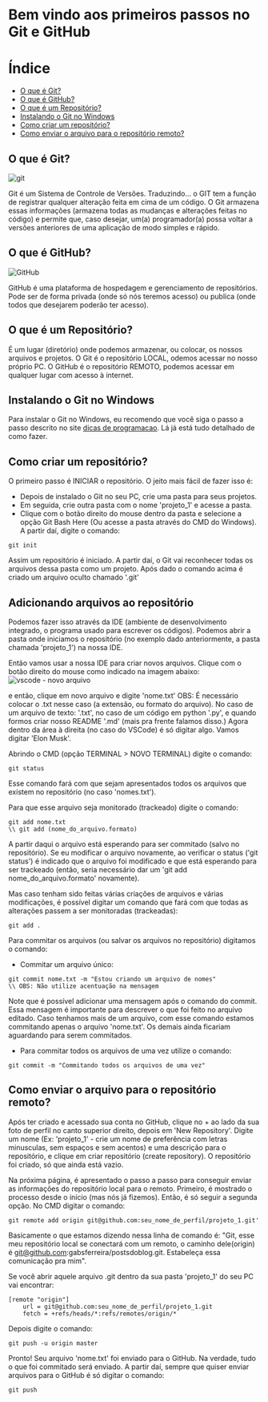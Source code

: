 # Bem vindo aos primeiros passos no Git e GitHub

# Índice
- [O que é Git?](#o-que-é-git)
- [O que é GitHub?](#o-que-é-github)
- [O que é um Repositório?](#o-que-é-um-repositório)
- [Instalando o Git no Windows](#instalando-o-git-no-windows)
- [Como criar um repositório?](#como-criar-um-repositório)
- [Como enviar o arquivo para o repositório remoto?](#como-enviar-o-arquivo-para-o-repositório-remoto)

## O que é Git?
![git](https://embarcados.com.br/wp-content/uploads/2015/02/imagem-de-destaque-39.png)

Git é um Sistema de Controle de Versões. Traduzindo... o GIT tem a função de registrar qualquer alteração feita em cima de um código. O Git armazena essas informações (armazena todas as mudanças e alterações feitas no código) e permite que, caso desejar, um(a) programador(a) possa voltar a versões anteriores de uma aplicação de modo simples e rápido. 

## O que é GitHub?
![GitHub](https://miro.medium.com/max/1400/0*ZLfPdBuEy3SgJscw.jpg)

GitHub é uma plataforma de hospedagem e gerenciamento de repositórios. Pode ser de forma privada (onde só nós teremos acesso) ou publica (onde todos que desejarem poderão ter acesso).

## O que é um Repositório?
É um lugar (diretório) onde podemos armazenar, ou colocar, os nossos arquivos e projetos. O Git é o repositório LOCAL, odemos acessar no nosso próprio PC. O GitHub é o repositório REMOTO, podemos acessar em qualquer lugar com acesso à internet.

## Instalando o Git no Windows
Para instalar o Git no Windows, eu recomendo que você siga o passo a passo descrito no site [dicas de programacao](https://dicasdeprogramacao.com.br/como-instalar-o-git-no-windows/). Lá já está tudo detalhado de como fazer.

## Como criar um repositório?
O primeiro passo é INICIAR o repositório. O jeito mais fácil de fazer isso é:
- Depois de instalado o Git no seu PC, crie uma pasta para seus projetos. 
- Em seguida, crie outra pasta com o nome 'projeto_1' e acesse a pasta. 
- Clique com o botão direito do mouse dentro da pasta e selecione a opção Git Bash Here (Ou acesse a pasta através do CMD do Windows). A partir daí, digite o comando:
```
git init
```
Assim um repositório é iniciado. A partir daí, o Git vai reconhecer todas os arquivos dessa pasta como um projeto. Após dado o comando acima é criado um arquivo oculto chamado '.git'

## Adicionando arquivos ao repositório
Podemos fazer isso através da IDE (ambiente de desenvolvimento integrado, o programa usado para escrever os códigos). Podemos abrir a pasta onde iniciamos o repositório (no exemplo dado anteriormente, a pasta chamada 'projeto_1') na nossa IDE. 

Então vamos usar a nossa IDE para criar novos arquivos. Clique com o botão direito do mouse como indicado na imagem abaixo:
![vscode - novo arquivo](https://encrypted-tbn0.gstatic.com/images?q=tbn:ANd9GcS9A-fLPKa8etiw8WB-aa8BYMCrOfrVOOdh2qvbSrrUTQ&s)

e então, clique em novo arquivo e digite 'nome.txt'
OBS: É necessário colocar o .txt nesse caso (a extensão, ou formato do arquivo). No caso de um arquivo de texto: '.txt', no caso de um código em python '.py', e quando formos criar nosso README '.md' (mais pra frente falamos disso.)
Agora dentro da área à direita (no caso do VSCode) é só digitar algo. Vamos digitar 'Elon Musk'.

Abrindo o CMD (opção TERMINAL > NOVO TERMINAL) digite o comando:
```
git status
```
Esse comando fará com que sejam apresentados todos os arquivos que existem no repositório (no caso 'nomes.txt').

Para que esse arquivo seja monitorado (trackeado) digite o comando:
```
git add nome.txt
\\ git add (nome_do_arquivo.formato)
```
A partir daqui o arquivo está esperando para ser commitado (salvo no repositório). Se eu modificar o arquivo novamente, ao verificar o status ('git status') é indicado que o arquivo foi modificado e que está esperando para ser trackeado (então, seria necessário dar um 'git add nome_do_arquivo.formato' novamente).

Mas caso tenham sido feitas várias criações de arquivos e várias modificações, é possível digitar um comando que fará com que todas as alterações passem a ser monitoradas (trackeadas):
```
git add .
```
Para commitar os arquivos (ou salvar os arquivos no repositório) digitamos o comando:
- Commitar um arquivo único:
```
git commit nome.txt -m "Estou criando um arquivo de nomes"
\\ OBS: Não utilize acentuação na mensagem
```
Note que é possível adicionar uma mensagem após o comando do commit. Essa mensagem é importante para descrever o que foi feito no arquivo editado. Caso tenhamos mais de um arquivo, com esse comando estamos commitando apenas o arquivo 'nome.txt'. Os demais ainda ficariam aguardando para serem commitados. 

- Para commitar todos os arquivos de uma vez utilize o comando:
```
git commit -m "Commitando todos os arquivos de uma vez"
```
## Como enviar o arquivo para o repositório remoto?

Após ter criado e acessado sua conta no GitHub, clique no + ao lado da sua foto de perfil no canto superior direito, depois em 'New Repository'. 
Digite um nome (Ex: 'projeto_1' - crie um nome de preferência com letras minusculas, sem espaços e sem acentos) e uma descrição para o repositório, e clique em criar repositório (create repository). O repositório foi criado, só que ainda está vazio.

Na próxima página, é apresentado o passo a passo para conseguir enviar as informações do repositório local para o remoto. Primeiro, é mostrado o processo desde o início (mas nós já fizemos). Então, é só seguir a segunda opção. No CMD digitar o comando: 
```
git remote add origin git@github.com:seu_nome_de_perfil/projeto_1.git'
```
Basicamente o que estamos dizendo nessa linha de comando é:
"Git, esse meu repositório local se conectará com um remoto, o caminho dele(origin) é git@github.com:gabsferreira/postsdoblog.git. Estabeleça essa comunicação pra mim".

Se você abrir aquele arquivo .git dentro da sua pasta 'projeto_1' do seu PC vai encontrar:
```
[remote "origin"]
    url = git@github.com:seu_nome_de_perfil/projeto_1.git
    fetch = +refs/heads/*:refs/remotes/origin/*
```

Depois digite o comando:
```
git push -u origin master
```
Pronto! Seu arquivo 'nome.txt' foi enviado para o GitHub. Na verdade, tudo o que foi commitado será enviado.
A partir daí, sempre que quiser enviar arquivos para o GitHub é só digitar o comando:
```
git push
```
